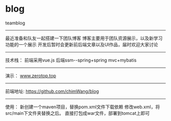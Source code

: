 # blog
teamblog


----------


最近准备和队友一起搭建一下团队博客
博客主要用于团队资源展示，以及新学习功能的一个展示
开发后暂时会更新前后端文章以及UI作品，届时欢迎大家讨论

----------

技术栈：
前端采用vue.js
后端ssm--spring+spring mvc+mybatis

----------


演示： 
www.zerotop.top

----------


前端地址: 
https://github.com/chimWang/blog


----------


使用：
新创建一个maven项目，替换pom.xml文件下载依赖
修改web.xml，将src/main下文件夹替换之后。
直接打包成war文件，部署到tomcat上即可
